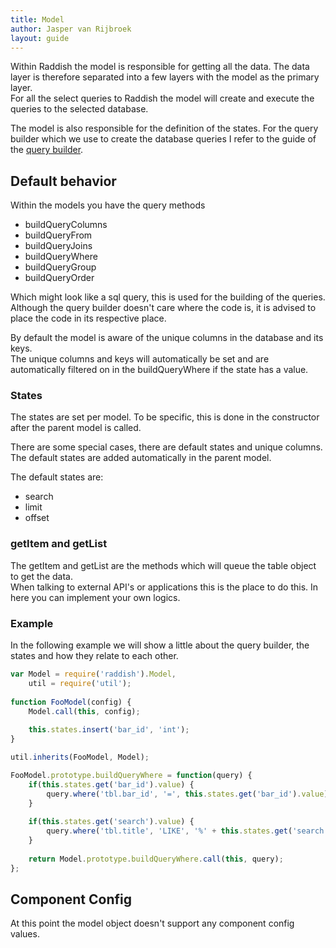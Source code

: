 ```yaml
---
title: Model
author: Jasper van Rijbroek
layout: guide
---
```


Within Raddish the model is responsible for getting all the data. The data layer is therefore separated into a few layers with the model as the primary layer.  
For all the select queries to Raddish the model will create and execute the queries to the selected database.

The model is also responsible for the definition of the states. For the query builder which we use to create the database queries I refer to the guide of the [query builder](/guide/extras/universal-query.html).
  
## Default behavior
Within the models you have the query methods

- buildQueryColumns
- buildQueryFrom
- buildQueryJoins
- buildQueryWhere
- buildQueryGroup
- buildQueryOrder

Which might look like a sql query, this is used for the building of the queries.  
Although the query builder doesn't care where the code is, it is advised to place the code in its respective place.

By default the model is aware of the unique columns in the database and its keys.  
The unique columns and keys will automatically be set and are automatically filtered on in the buildQueryWhere if the state has a value.

### States

The states are set per model. To be specific, this is done in the constructor after the parent model is called.

There are some special cases, there are default states and unique columns.
The default states are added automatically in the parent model.

The default states are:

- search
- limit
- offset

### getItem and getList
The getItem and getList are the methods which will queue the table object to get the data.  
When talking to external API's or applications this is the place to do this. In here you can implement your own logics.

### Example
In the following example we will show a little about the query builder, the states and how they relate to each other.

```javascript
var Model = require('raddish').Model,
    util = require('util');
    
function FooModel(config) {
    Model.call(this, config);
    
    this.states.insert('bar_id', 'int');
}

util.inherits(FooModel, Model);

FooModel.prototype.buildQueryWhere = function(query) {
    if(this.states.get('bar_id').value) {
        query.where('tbl.bar_id', '=', this.states.get('bar_id').value);
    }
    
    if(this.states.get('search').value) {
        query.where('tbl.title', 'LIKE', '%' + this.states.get('search').value + '%');
    }
    
    return Model.prototype.buildQueryWhere.call(this, query);
};
```

## Component Config
At this point the model object doesn't support any component config values.
